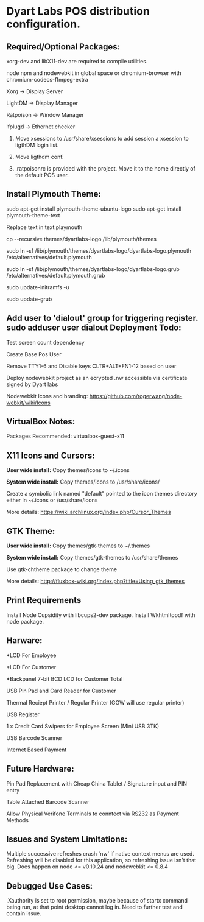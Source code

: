 Dyart Labs POS distribution configuration.
==========================================

Required/Optional Packages:
---------------------------
xorg-dev and libX11-dev are required to compile utilities.

node npm and nodewebkit in global space or chromium-browser with chromium-codecs-ffmpeg-extra

Xorg -> Display Server

LightDM -> Display Manager

Ratpoison -> Window Manager

ifplugd -> Ethernet checker

1) Move xsessions to /usr/share/xsessions to add session a xsession to ligthDM login list.

2) Move ligthdm conf.

3) .ratpoisonrc is provided with the project. Move it to the home directly of the default POS user.

Install Plymouth Theme:
-----------------------
sudo apt-get install plymouth-theme-ubuntu-logo
sudo apt-get install plymouth-theme-text

Replace text in text.playmouth

cp --recursive themes/dyartlabs-logo /lib/plymouth/themes

sudo ln -sf /lib/plymouth/themes/dyartlabs-logo/dyartlabs-logo.plymouth /etc/alternatives/default.plymouth

sudo ln -sf /lib/plymouth/themes/dyartlabs-logo/dyartlabs-logo.grub /etc/alternatives/default.plymouth.grub

sudo update-initramfs -u

sudo update-grub

Add user to 'dialout' group for triggering register.
sudo adduser user dialout
Deployment Todo:
----------------
Test screen count dependency

Create Base Pos User

Remove TTY1-6 and Disable keys CLTR+ALT+FN1-12 based on user

Deploy nodewebkit project as an ecrypted .nw accessible via certificate signed by Dyart labs

Nodewebkit Icons and branding: https://github.com/rogerwang/node-webkit/wiki/Icons

VirtualBox Notes:
-----------------
Packages Recommended: virtualbox-guest-x11

X11 Icons and Cursors:
----------------------
**User wide install:** Copy themes/icons to ~/.icons

**System wide install:** Copy themes/icons to /usr/share/icons/

Create a symbolic link named "default" pointed to the icon themes directory either in ~/.icons or /usr/share/icons

More details: https://wiki.archlinux.org/index.php/Cursor_Themes

GTK Theme:
----------
**User wide install:** Copy themes/gtk-themes to ~/.themes

**System wide install:** Copy themes/gtk-themes to /usr/share/themes

Use gtk-chtheme package to change theme

More details: http://fluxbox-wiki.org/index.php?title=Using_gtk_themes

Print Requirements
-------------------
Install Node Cupsidity with libcups2-dev package.
Install Wkhtmltopdf with node package.

Harware:
--------
*LCD For Employee

*LCD For Customer

*Backpanel 7-bit BCD LCD for Customer Total

USB Pin Pad and Card Reader for Customer

Thermal Reciept Printer / Regular Printer (GGW will use regular printer)

USB Register

1 x Credit Card Swipers for Employee Screen (Mini USB 3TK)

USB Barcode Scanner

Internet Based Payment

Future Hardware:
----------------
Pin Pad Replacement with Cheap China Tablet / Signature input and PIN entry

Table Attached Barcode Scanner

Allow Physical Verifone Terminals to conntect via RS232 as Payment Methods

Issues and System Limitations:
------------------------------
Multiple successive refreshes crash 'nw' if native context menus are used. Refreshing will be disabled for this application, so refreshing issue isn't that big. Does happen on node <= v0.10.24 and nodewebkit <= 0.8.4

Debugged Use Cases:
-------------------
.Xauthority is set to root permission, maybe because of startx command being run, at that point desktop cannot log in. Need to further test and contain issue.
